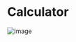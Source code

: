 # Calculator

![image](https://user-images.githubusercontent.com/58562757/226807151-0f26e4ed-f206-404a-a677-e535aa173897.png)
